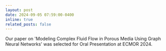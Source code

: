 ```yaml
---
layout: post
date: 2024-09-05 07:59:00-0400
inline: true
related_posts: false
---
```


Our paper on 'Modeling Complex Fluid Flow in Porous Media Using Graph Neural Networks' was selected for Oral Presentation at ECMOR 2024.
